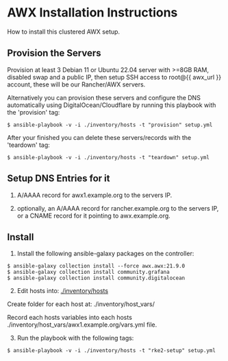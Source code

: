 
# AWX Installation Instructions

How to install this clustered AWX setup.


## Provision the Servers

Provision at least 3 Debian 11 or Ubuntu 22.04 server with >=8GB RAM, disabled swap and a public IP, then setup SSH access to root@{{ awx_url }} account, these will be our Rancher/AWX servers.

Alternatively you can provision these servers and configure the DNS automatically using DigitalOcean/Cloudflare by running this playbook with the 'provision' tag:

`$ ansible-playbook -v -i ./inventory/hosts -t "provision" setup.yml`

After your finished you can delete these servers/records with the 'teardown' tag:

`$ ansible-playbook -v -i ./inventory/hosts -t "teardown" setup.yml`


## Setup DNS Entries for it

1) A/AAAA record for awx1.example.org to the servers IP.

2) optionally, an A/AAAA record for rancher.example.org to the servers IP, 
    or a CNAME record for it pointing to awx.example.org.


## Install

1) Install the following ansible-galaxy packages on the controller:
```
$ ansible-galaxy collection install --force awx.awx:21.9.0
$ ansible-galaxy collection install community.grafana
$ ansible-galaxy collection install community.digitalocean
```


2) Edit hosts into: [./inventory/hosts](./inventory/hosts)

Create folder for each host at: ./inventory/host_vars/

Record each hosts variables into each hosts ./inventory/host_vars/awx1.example.org/vars.yml file.


3) Run the playbook with the following tags:

`$ ansible-playbook -v -i ./inventory/hosts -t "rke2-setup" setup.yml`
